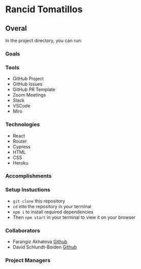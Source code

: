 # Rancid Tomatillos

## Overal

In the project directory, you can run:

### Goals 

### Tools
* GitHub Project
* GitHub Issues
* GitHub PR Template
* Zoom Meetings 
* Slack 
* VSCode
* Miro 


### Technologies 
* React
* Router
* Cypress
* HTML
* CSS
* Heroku

### Accomplishments 


### Setup Instuctions
* `git clone` this repository
* `cd` into the repository in your terminal
* `npm i` to install required dependencies
* Then `npm start` in your terminal to view it on your browser

### Collaborators 
* Farangiz Akhatova [Github](https://github.com/Fakhatova)
* David Schlundt-Boiden [Github](https://github.com/Davidschlundtbodien)


### Project Managers 

